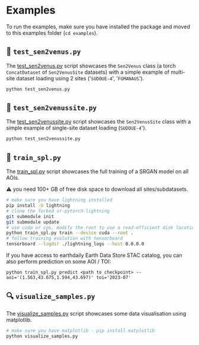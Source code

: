# Examples
To run the examples, make sure you have installed the package and moved to this examples folder (`cd examples`).

## 🏁 `test_sen2venus.py`
The [test_sen2venus.py](./test_sen2venus.py) script showcases the `Sen2Venus` class (a torch `ConcatDataset` of `Sen2VenusSite` datasets) with a simple example of multi-site dataset  loading using 2 sites ('`SUDOUE-4`', '`FGMANAUS`').

```bash
python test_sen2venus.py
```


## 🏁 `test_sen2venussite.py`
The [test_sen2venussite.py](./test_sen2venussite.py) script showcases the `Sen2VenusSite` class with a simple example of single-site dataset loading (`SUDOUE-4`').

```bash
python test_sen2venussite.py
```


## 🤖 `train_spl.py`
The [train_spl.py](./train_spl.py) script showcases the full training of a SRGAN model on all AOIs.

⚠️ you need 100+ GB of free disk space to download all sites/subdatasets.

```bash
# make sure you have lightning installed
pip install -U lightning
# clone the forked sr-pytorch-lightning
git submodule init
git submodule update
# use cuda or cpu, modify the root to use a read-efficient disk location such as a local SSD disk 
python train_spl.py train --device cuda --root . 
# follow training evolution with tensorboard
tensorboard --logdir ./lightning_logs --host 0.0.0.0
```

If you have access to earthdaily Earth Data Store STAC catalog, you can also perform prediction on some AOI / TOI:
```
python train_spl.py predict <path to checkpoint> --aoi='(1.563,43.675,1.594,43.697)' toi='2023-07'
```


## 🔍 `visualize_samples.py`
The [visualize_samples.py](./visualize_samples.py) script showcases some data visualisation using matplotlib.
```bash
# make sure you have matplotlib - pip install matplotlib
python visualize_samples.py
```